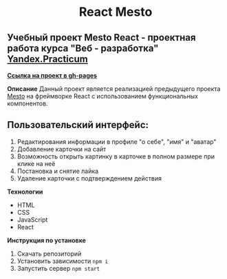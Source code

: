 <h1 align="center">React Mesto</h1>

## Учебный проект Mesto React - проектная работа курса "Веб - разработка" [Yandex.Practicum](https://praktikum.yandex.ru "Яндекс Практикум")

**[Ссылка на проект в gh-pages](https://alexleibch.github.io/mesto-react/)**

**Описание**
 Данный проект является реализацией предыдущего проекта [Mesto](https://github.com/AlexLeibch/mesto) на фреймворке React с использованием функциональных компонентов.
 
 ## Пользовательский интерфейс:
1.  Редактирования информации в профиле "о себе", "имя" и "аватар"
2.  Добавление карточки на сайт
3.  Возможность открыть картинку в карточке в полном размере при клике на неё
4.  Постановка и снятие лайка
5.  Удаление карточки с подтверждением действия

 
 **Технологии**
 - HTML
 - CSS
 - JavaScript
 - React
 
 **Инструкция по установке**
 1. Скачать репозиторий
 2. Установить зависимости `npm i`
 3. Запустить сервер `npm start`
